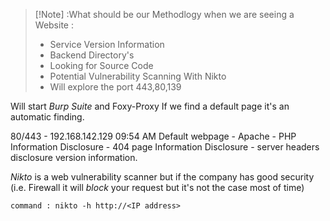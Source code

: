 >[!Note] :What should be our Methodlogy when we are seeing a Website :
>- Service Version Information
>- Backend Directory's
>- Looking for Source Code
>- Potential Vulnerability Scanning With Nikto
>- Will explore the port 443,80,139 

Will start *Burp Suite* and Foxy-Proxy
If we find a default page it's an automatic finding.

80/443 - 192.168.142.129 09:54 AM
Default webpage - Apache - PHP
Information Disclosure - 404 page
Information Disclosure - server headers disclosure version information.



*Nikto* is a web vulnerability scanner but if the company has good security (i.e. Firewall it will *block* your request but it's not the case most of time)
```
command : nikto -h http://<IP address>
```






